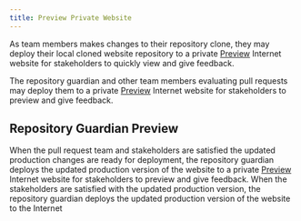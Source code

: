 ```yaml
---
title: Preview Private Website  
---
```


As team members makes changes to their repository clone, they may deploy their local cloned website repository to a private [Preview](preview.md) Internet website for stakeholders to quickly view and give feedback.

The repository guardian and other team members evaluating pull requests may deploy them to a private [Preview](preview.md) Internet website for stakeholders to preview and give feedback.

## Repository Guardian Preview

When the pull request team and stakeholders are satisfied the updated production changes are ready for deployment, the repository guardian deploys the updated production version of the website to a private [Preview](preview.md) Internet website for stakeholders to preview and give feedback. When the stakeholders are satisfied with the updated production version, the repository guardian deploys the updated production version of the website to the Internet